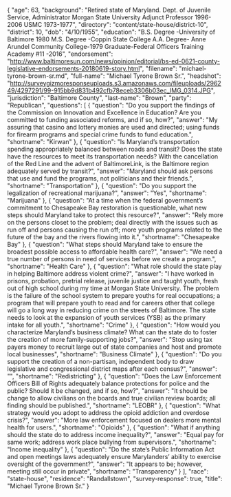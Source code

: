 {
  "age": 63,
  "background": "Retired state of Maryland. Dept. of Juvenile Service, Administrator Morgan State University Adjunct Professor 1996-2006 USMC 1973-1977",
  "directory": "content/state-house/district-10",
  "district": 10,
  "dob": "4/10/1955",
  "education": "B.S. Degree -University of Baltimore 1980 M.S. Degree -Coppin State College A.A. Degree- Anne Arundel Community College-1979 Graduate-Federal Officers Training Academy #11 -2016",
  "endorsement": "http://www.baltimoresun.com/news/opinion/editorial/bs-ed-0621-county-legislative-endorsements-20180619-story.html",
  "filename": "michael-tyrone-brown-sr.md",
  "full-name": "Michael Tyrone Brown Sr.",
  "headshot": "http://surveygizmoresponseuploads.s3.amazonaws.com/fileuploads/296249/4297291/99-915bb9d831b492cfb78eceb3306b03ec_IMG_0314.JPG",
  "jurisdiction": "Baltimore County",
  "last-name": "Brown",
  "party": "Republican",
  "questions": [
    {
      "question": "Do you support the findings of the Commission on Innovation and Excellence in Education? Are you committed to funding associated reforms, and if so, how?",
      "answer": "My assuring that casino and lottery monies are used and directed; using funds for firearm programs and special crime funds to fund education.",
      "shortname": "Kirwan"
    },
    {
      "question": "Is Maryland’s transportation spending appropriately balanced between roads and transit? Does the state have the resources to meet its transportation needs? With the cancellation of the Red Line and the advent of BaltimoreLink, is the Baltimore region adequately served by transit?",
      "answer": "Maryland should ask persons that use and fund the programs, not politicians and their friends.",
      "shortname": "Transportation"
    },
    {
      "question": "Do you support the legalization of recreational marijuana?",
      "answer": "Yes",
      "shortname": "Marijuana"
    },
    {
      "question": "At a time when the federal government’s commitment to Chesapeake Bay restoration is questionable, what new steps should Maryland take to protect this resource?",
      "answer": "Rely more on the persons closet to the problem; deal directly with the issues such as run off and persons causing the run off; more youth programs related to the future of the bay and the rivers flowing into it.",
      "shortname": "Chesapeake Bay"
    },
    {
      "question": "What steps should Maryland take to ensure the broadest possible access to affordable health care?",
      "answer": "We need a true number of persons in  need of services before we create a program.",
      "shortname": "Health Care"
    },
    {
      "question": "What role should the state play in helping Baltimore address violent crime?",
      "answer": "I have worked in prisons, probation, pretrial release, juvenile justice and taught youth, fresh out of high school during my time at Morgan State University. The problem is the failure of the school system to prepare youths for real occupations; a program that will prepare youth to read and for careers other that college will go a long way in reducing crime on the streets of Baltimore. The state needs to look at the expansion of youth services  (YSB) as the primary intake for all youth.",
      "shortname": "Crime"
    },
    {
      "question": "How would you characterize Maryland’s business climate? What can the state do to foster the creation of more family-supporting jobs?",
      "answer": "Stop using tax payers money to recruit large out of state companies and host and promote local businesses",
      "shortname": "Business Climate"
    },
    {
      "question": "Do you support the creation of a non-partisan, independent body to draw legislative and congressional district maps after each census?",
      "answer": "",
      "shortname": "Redistricting"
    },
    {
      "question": "Does the Law Enforcement Officers Bill of Rights adequately balance protections for police and the public? Should it be changed, and if so, how?",
      "answer": "It should be change to allow civilians on the boards and true civilian review boards; all finding should be published.",
      "shortname": "LEOBR"
    },
    {
      "question": "What strategy would you adopt to address the opioid addiction and overdose crisis?",
      "answer": "More law enforcement focused on dealers more mental health for users.",
      "shortname": "Opioids"
    },
    {
      "question": "What if anything should the state do to address income inequality?",
      "answer": "Equal pay for same work; address work place bullying from supervisors.",
      "shortname": "Income inequality"
    },
    {
      "question": "Do the state’s Public Information Act and open meetings laws adequately ensure Marylanders’ ability to exercise oversight of the government?",
      "answer": "It appears to be; however, meeting still occur in private",
      "shortname": "Transparency"
    }
  ],
  "race": "state-house",
  "residence": "Randallstown",
  "survey-response": true,
  "title": "Michael Tyrone Brown Sr."
}
